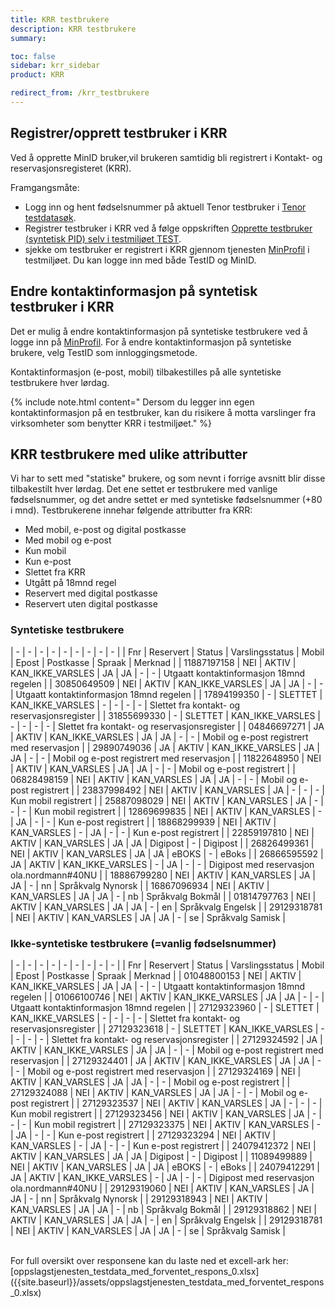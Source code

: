 ```yaml
---
title: KRR testbrukere
description: KRR testbrukere
summary:

toc: false
sidebar: krr_sidebar
product: KRR

redirect_from: /krr_testbrukere
---
```


## Registrer/opprett testbruker i KRR
Ved å opprette MinID bruker,vil brukeren samtidig bli registrert i Kontakt- og reservasjonsregisteret (KRR). 

Framgangsmåte:
<br>
- Logg inn og hent fødselsnummer på aktuell Tenor testbruker i [Tenor testdatasøk](https://www.skatteetaten.no/skjema/testdata/). 
- Registrer testbruker i KRR ved å følge oppskriften [Opprette testbruker (syntetisk PID) selv i testmiljøet TEST](https://docs.digdir.no/docs/idporten/idporten/idporten_testbrukere.html#opprette-testbruker-syntetisk-pid-selv-i-testmilj%C3%B8et-test).
- sjekke om testbruker er registrert i KRR gjennom tjenesten [MinProfil](https://docs.digdir.no/docs/Kontaktregisteret/krr_sluttbrukerinnstillinger) i testmiljøet. Du kan logge inn med både TestID og MinID.  


## Endre kontaktinformasjon på syntetisk testbruker i KRR
Det er mulig å endre kontaktinformasjon på syntetiske testbrukere ved å logge inn på [MinProfil](https://docs.digdir.no/docs/Kontaktregisteret/krr_sluttbrukerinnstillinger).
For å endre kontaktinformasjon på syntetiske brukere, velg TestID som innloggingsmetode. 

Kontaktinformasjon (e-post, mobil) tilbakestilles på alle syntetiske testbrukere hver lørdag.

{% include note.html content=" Dersom du legger inn egen kontaktinformasjon på en testbruker, kan du risikere å motta varslinger fra virksomheter som benytter KRR i testmiljøet." %}


## KRR testbrukere med ulike attributter
Vi har to sett med "statiske" brukere, og som nevnt i forrige avsnitt blir disse tilbakestilt hver lørdag. Det ene settet er testbrukere med vanlige fødselsnummer, og det andre settet er med syntetiske fødselsnummer (+80 i mnd). Testbrukerene innehar følgende attributter fra KRR:

- Med mobil, e-post og digital postkasse
- Med mobil og e-post
- Kun mobil
- Kun e-post
- Slettet fra KRR
- Utgått på 18mnd regel
- Reservert med digital postkasse
- Reservert uten digital postkasse


### Syntetiske testbrukere
| - | - | - | - | - | - | - | - | - |
| Fnr | Reservert | Status | Varslingsstatus | Mobil | Epost | Postkasse | Spraak | Merknad |
| 11887197158 | NEI | AKTIV | KAN_IKKE_VARSLES | JA |  JA | - | - | Utgaatt kontaktinformasjon 18mnd regelen |
| 30850649509 | NEI | AKTIV | KAN_IKKE_VARSLES | JA | JA | - | - | Utgaatt kontaktinformasjon 18mnd regelen |
| 17894199350 | - | SLETTET | KAN_IKKE_VARSLES | - | - | - | - | Slettet fra kontakt- og reservasjonsregister |
| 31855699330 | - | SLETTET | KAN_IKKE_VARSLES | - | - | - | - | Slettet fra kontakt- og reservasjonsregister |
| 04846697271 | JA | AKTIV | KAN_IKKE_VARSLES | JA | JA | - | - | Mobil og e-post registrert med reservasjon |
| 29890749036 | JA | AKTIV | KAN_IKKE_VARSLES | JA | JA | - | - | Mobil og e-post registrert med reservasjon |
| 11822648950 | NEI | AKTIV | KAN_VARSLES | JA | JA | - | - | Mobil og e-post registrert |
| 06828498159 | NEI | AKTIV | KAN_VARSLES | JA | JA | - | - | Mobil og e-post registrert |
| 23837998492 | NEI | AKTIV | KAN_VARSLES | JA | - | - | - | Kun mobil registrert |
| 25887098029 | NEI | AKTIV | KAN_VARSLES | JA | - | - | - | Kun mobil registrert |
| 12869699835 | NEI | AKTIV | KAN_VARSLES | - | JA | - | - | Kun e-post registrert |
| 18868299939 | NEI | AKTIV | KAN_VARSLES | - | JA | - | - | Kun e-post registrert |
| 22859197810 | NEI | AKTIV | KAN_VARSLES | JA | JA | Digipost | - | Digipost |
| 26826499361 | NEI | AKTIV | KAN_VARSLES | JA | JA | eBOKS | - | eBoks |
| 26866595592 | JA | AKTIV | KAN_IKKE_VARSLES | - | JA | - | - | Digipost med reservasjon ola.nordmann#40NU |
| 18886799280 | NEI | AKTIV | KAN_VARSLES | JA | JA | - | nn | Språkvalg Nynorsk |
| 16867096934 | NEI | AKTIV | KAN_VARSLES | JA | JA | - | nb | Språkvalg Bokmål |
| 01814797763 | NEI | AKTIV | KAN_VARSLES | JA | JA | - | en | Språkvalg Engelsk |
| 29129318781 | NEI | AKTIV | KAN_VARSLES | JA | JA | - | se | Språkvalg Samisk | 
      
      
### Ikke-syntetiske testbrukere (=vanlig fødselsnummer) 
| - | - | - | - | - | - | - | - | - |
| Fnr | Reservert | Status | Varslingsstatus | Mobil | Epost | Postkasse | Spraak | Merknad |
| 01048800153 | NEI | AKTIV | KAN_IKKE_VARSLES | JA |  JA | - | - | Utgaatt kontaktinformasjon 18mnd regelen |
| 01066100746 | NEI | AKTIV | KAN_IKKE_VARSLES | JA | JA | - | - | Utgaatt kontaktinformasjon 18mnd regelen |
| 27129323960 | - | SLETTET | KAN_IKKE_VARSLES | - | - | - | - | Slettet fra kontakt- og reservasjonsregister |
| 27129323618 | - | SLETTET | KAN_IKKE_VARSLES | - | - | - | - | Slettet fra kontakt- og reservasjonsregister |
| 27129324592 | JA | AKTIV | KAN_IKKE_VARSLES | JA | JA | - | - | Mobil og e-post registrert med reservasjon |
| 27129324401 | JA | AKTIV | KAN_IKKE_VARSLES | JA | JA | - | - | Mobil og e-post registrert med reservasjon |
| 27129324169 | NEI | AKTIV | KAN_VARSLES | JA | JA | - | - | Mobil og e-post registrert |
| 27129324088 | NEI | AKTIV | KAN_VARSLES | JA | JA | - | - | Mobil og e-post registrert |
| 27129323537 | NEI | AKTIV | KAN_VARSLES | JA | - | - | - | Kun mobil registrert |
| 27129323456 | NEI | AKTIV | KAN_VARSLES | JA | - | - | - | Kun mobil registrert |
| 27129323375 | NEI | AKTIV | KAN_VARSLES | - | JA | - | - | Kun e-post registrert |
| 27129323294 | NEI | AKTIV | KAN_VARSLES | - | JA | - | - | Kun e-post registrert |
| 24079412372 | NEI | AKTIV | KAN_VARSLES | JA | JA | Digipost | - | Digipost |
| 11089499889 | NEI | AKTIV | KAN_VARSLES | JA | JA | eBOKS | - | eBoks |
| 24079412291 | JA | AKTIV | KAN_IKKE_VARSLES | - | JA | - | - | Digipost med reservasjon ola.nordmann#40NU |
| 29129319060 | NEI | AKTIV | KAN_VARSLES | JA | JA | - | nn | Språkvalg Nynorsk |
| 29129318943 | NEI | AKTIV | KAN_VARSLES | JA | JA | - | nb | Språkvalg Bokmål |
| 29129318862 | NEI | AKTIV | KAN_VARSLES | JA | JA | - | en | Språkvalg Engelsk |
| 29129318781 | NEI | AKTIV | KAN_VARSLES | JA | JA | - | se | Språkvalg Samisk |

<br>
For full oversikt over responsene kan du laste ned et excell-ark her:
[oppslagstjenesten_testdata_med_forventet_respons_0.xlsx]({{site.baseurl}}/assets/oppslagstjenesten_testdata_med_forventet_respons_0.xlsx)
